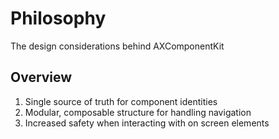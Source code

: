 # Philosophy

The design considerations behind AXComponentKit

## Overview

1. Single source of truth for component identities
2. Modular, composable structure for handling navigation
3. Increased safety when interacting with on screen elements
